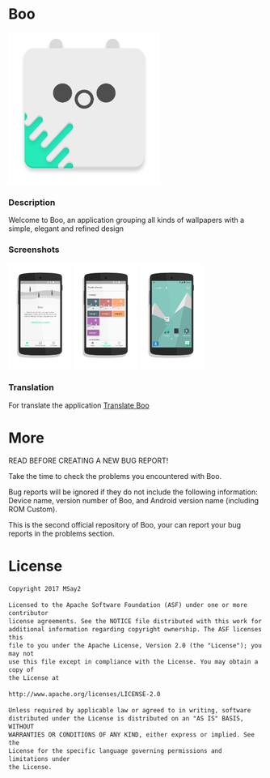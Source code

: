 # Boo

<img src="screenshots/logo_de_boo.png" width="300">

### Description
Welcome to Boo, an application grouping all kinds of wallpapers with a simple, elegant and refined design

### Screenshots
<img src="screenshots/screen_01.png" width="25%">
<img src="screenshots/screen_02.png" width="25%">
<img src="screenshots/screen_03.png" width="25%">

### Translation
For translate the application [Translate Boo](https://meclotyoann.oneskyapp.com/admin/project/dashboard/project/126985)

# More
READ BEFORE CREATING A NEW BUG REPORT!

Take the time to check the problems you encountered with Boo.

Bug reports will be ignored if they do not include the following information: Device name, version number of Boo, and Android version name (including ROM Custom).

This is the second official repository of Boo, your can report your bug reports in the problems section.


 # License

```
Copyright 2017 MSay2

Licensed to the Apache Software Foundation (ASF) under one or more contributor
license agreements. See the NOTICE file distributed with this work for
additional information regarding copyright ownership. The ASF licenses this
file to you under the Apache License, Version 2.0 (the "License"); you may not
use this file except in compliance with the License. You may obtain a copy of
the License at

http://www.apache.org/licenses/LICENSE-2.0

Unless required by applicable law or agreed to in writing, software
distributed under the License is distributed on an "AS IS" BASIS, WITHOUT
WARRANTIES OR CONDITIONS OF ANY KIND, either express or implied. See the
License for the specific language governing permissions and limitations under
the License.
```
